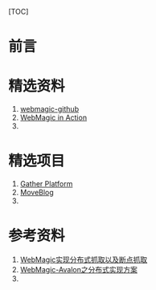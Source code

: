[TOC]



# 前言



# 精选资料

1. [webmagic-github](https://github.com/code4craft/webmagic/blob/master/README-zh.md)
2. [WebMagic in Action](http://webmagic.io/docs/zh/)
3. 



# 精选项目

1. [Gather Platform](https://github.com/gsh199449/spider)
2.  [MoveBlog](https://gitee.com/yashin/MoveBlog)
3. 



# 参考资料

1. [WebMagic实现分布式抓取以及断点抓取](http://nullpointer.pw/WebMagic%E5%AE%9E%E7%8E%B0%E5%88%86%E5%B8%83%E5%BC%8F%E6%8A%93%E5%8F%96.html)
2. [WebMagic-Avalon之分布式实现方案](https://my.oschina.net/flashsword/blog/207626?p=2)
3. 

